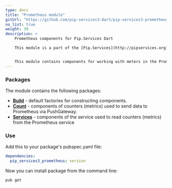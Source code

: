 ```yaml
---
type: docs
title: "Prometheus module"
gitUrl: "https://github.com/pip-services3-dart/pip-services3-prometheus-dart"
no_list: true
weight: 30
description: > 
    Prometheus components for Pip.Services Dart  

    This module is a part of the [Pip.Services](http://pipservices.org) polyglot microservices toolkit.


    This module contains components for working with meters in the Prometheus service. The PrometheusCounters and PrometheusMetricsService components allow you to work both, in client mode through PushGateway and as a service.
---
```


### Packages

The module contains the following packages:
- [**Build**](build) - default factories for constructing components.
- [**Count**](count) - components of counters (metrics) used to send data to Prometheus via PushGateway.
- [**Services**](services) - components of the service used to read counters (metrics) from the Prometheus service


### Use

Add this to your package's pubspec.yaml file:
```yaml
dependencies:
  pip_services3_prometheus: version
```

Now you can install package from the command line:
```bash
pub get
```

